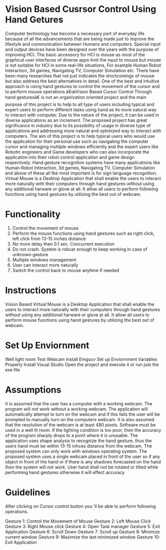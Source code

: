 # Vision Based Cusrsor Control Using Hand Getures
Computer technology has become a necessary part of everyday life because of all the advancements that are being made just to improve the lifestyle and communication between Humans and computers. Special input and output devices have been designed over the years with the purpose of improving HCI. The basic accessory for HCI is mouse as most of the graphical user interfaces of diverse apps limit the input to mouse but mouse is not suitable for HCI in some real-life situations, For example Human Robot Interaction, 3d games, Navigating TV, Computer Simulation etc. There have been many researches that not just indicates the shortcomings of mouse but also address the best alternatives in detail. One of the best and intuitive approach is using hand gestures to control the movement of the cursor and to perform mouse operations.â€œVision Based Cursor Control Through hand gesturesâ€ is not an organization oriented project and the main purpose of this project is to help to all type of users including typical and expert users to perform different tasks using hand as its more natural way to interact with computer. Due to the nature of the project, it can be used in diverse applications as an increment. The proposed project has great significance in industry due to its possibility of usage in diverse type of applications and addressing more natural and optimized way to interact with computers. The aim of this project is to help typical users who would use the application for their personal use such as navigating the computer cursor and managing multiple windows efficiently and the expert users like Robotic engineers and Game developers who can also incorporate the application into their robot control application and game design respectively. Hand gesture recognition systems have many applications like Human Robot Interaction, 3d games, Navigating TV, Computer Simulation and above of these all the most important is for sign language recognition.
Virtual Mouse is a Desktop Application that shall enable the users to interact more naturally with their computers through hand gestures without using any additional harware or glove at all. It allow all users to perform following functions using hand gestures by utilizing the best out of webcam.


# Functionality
1) Control the movement of mouse 
2) Perform the mouse functions using hand gestures such as right click, left click from 13-15 inches distance 
3) No more delay then 0.1 sec. Concurrent execution 
4) Do not crash. System is robust enough to keep working in case of unknown gesture 
5) Multiple windows management 
6) User can interact more naturally 
7) Switch the control back to mouse anytime if needed 



# Instructions

Vision Based Virtual Mouse is a Desktop Application that shall enable the users to interact more naturally with their computers through hand gestures without using any additional harware or glove at all. It allow all users to perform mouse functions using hand gestures by utilizing the best out of webcam. 



# Set Up Enviornment
Well light room 
Test Webcam 
Install Emgucv 
Set up Enviornment Variables Properly 
Install Visual Studio 
Open the project and execute it or run just the exe file 


# Assumptions
It is assumed that the user has a computer with a working webcam. The program will not work without a working webcam. The application will automatically attempt to turn on the webcam and if this fails the user will be prompted to manually turn on the computers webcam. It is also assumed that the resolution of the webcam is at least 480 pixels. 
Software must be used in a well lit room. If the lighting condition is too poor, then the accuracy of the program sharply drops to a point where it is unusable. 
The application uses shape analysis to recognize the hand gesture, thus the users hand must be within 13-15 inhces distance from the webcam. 
The proposed system can only work with windows operating system. 
The proposed system uses a single webcam placed in front of the user so if any object in front of the hand or if there is any shadows forecasted on the hand then the system will not work. 
User hand shall not be rotated or tilted while performing hand gestures otherwise it will effect accuracy 


# Guidelines

After clicking on Cursor control button you 'll be able to perform following operations. 


Gesture 1:       Control the Movement of Mouse 
Gesture 2:       Left Mouse Click 
Gesture 3:       Right Mouse click 
Gesture 4:       Open Task manager 
Gesture 5:       Exit Application 
Gesture 6:       Scroll Down 
Gesture 7:       Scroll up 
Gesture 8:       Minimize current window 
Gesture 9:       Maximize the last minimized window 
Gesture 10:      Exit Application 


